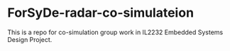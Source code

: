 # ForSyDe-radar-co-simulateion
This is a repo for co-simulation group work in IL2232 Embedded Systems Design Project.

